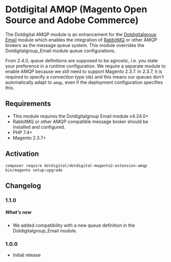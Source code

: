 # Dotdigital AMQP (Magento Open Source and Adobe Commerce)

The Dotdigital AMQP module is an enhancement for the [Dotdigitalgroup Email](https://github.com/dotmailer/dotmailer-magento2-extension) module which enables the integration of [RabbitMQ](https://rabbitmq.com/) or other AMQP brokers as the message queue system. This module overrides the Dotdigitalgroup_Email module queue configurations.

From 2.4.0, queue definitions are supposed to be agnostic, i.e. you state your preference in a runtime configuration. We require a separate module to enable AMQP because we still need to support Magento 2.3.7. In 2.3.7, it is required to specify a connection type (`db`) and
this means our queues don't automatically adapt to `amqp`, even if the deployment configuration specifies this.

## Requirements
- This module requires the Dotdigitalgroup Email module v4.24.0+
- RabbitMQ or other AMQP compatible message broker should be installed and configured.
- PHP 7.4+
- Magento 2.3.7+

## Activation
```
composer require dotdigital/dotdigital-magento2-extension-amqp
bin/magento setup:upgrade
```

## Changelog

### 1.1.0

##### What's new
- We added compatibility with a new queue definition in the Dotdigitalgroup_Email module.

### 1.0.0
- Initial release
